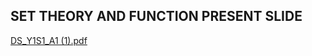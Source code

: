 ## **SET THEORY AND FUNCTION** **PRESENT SLIDE**
[DS_Y1S1_A1 (1).pdf](https://github.com/user-attachments/files/18479985/DS_Y1S1_A1.1.pdf)
